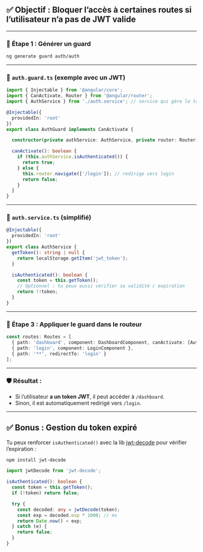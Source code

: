 ## ✅ Objectif : Bloquer l’accès à certaines routes si l’utilisateur **n’a pas de JWT valide**

---

### 🔧 Étape 1 : Générer un guard

```bash
ng generate guard auth/auth
```

---

### 📄 `auth.guard.ts` (exemple avec un JWT)

```ts
import { Injectable } from '@angular/core';
import { CanActivate, Router } from '@angular/router';
import { AuthService } from './auth.service'; // service qui gère le token

@Injectable({
  providedIn: 'root'
})
export class AuthGuard implements CanActivate {

  constructor(private authService: AuthService, private router: Router) {}

  canActivate(): boolean {
    if (this.authService.isAuthenticated()) {
      return true;
    } else {
      this.router.navigate(['/login']); // redirige vers login
      return false;
    }
  }
}
```

---

### 📄 `auth.service.ts` (simplifié)

```ts
@Injectable({
  providedIn: 'root'
})
export class AuthService {
  getToken(): string | null {
    return localStorage.getItem('jwt_token');
  }

  isAuthenticated(): boolean {
    const token = this.getToken();
    // Optionnel : tu peux aussi vérifier sa validité / expiration
    return !!token;
  }
}
```

---

### 📄 Étape 3 : Appliquer le guard dans le routeur

```ts
const routes: Routes = [
  { path: 'dashboard', component: DashboardComponent, canActivate: [AuthGuard] },
  { path: 'login', component: LoginComponent },
  { path: '**', redirectTo: 'login' }
];
```

---

### 🛡 Résultat :

* Si l’utilisateur **a un token JWT**, il peut accéder à `/dashboard`.
* Sinon, il est automatiquement redirigé vers `/login`.

---

## ✅ Bonus : Gestion du token expiré

Tu peux renforcer `isAuthenticated()` avec la lib [jwt-decode](https://www.npmjs.com/package/jwt-decode) pour vérifier l’expiration :

```bash
npm install jwt-decode
```

```ts
import jwtDecode from 'jwt-decode';

isAuthenticated(): boolean {
  const token = this.getToken();
  if (!token) return false;

  try {
    const decoded: any = jwtDecode(token);
    const exp = decoded.exp * 1000; // ms
    return Date.now() < exp;
  } catch (e) {
    return false;
  }
}
```


